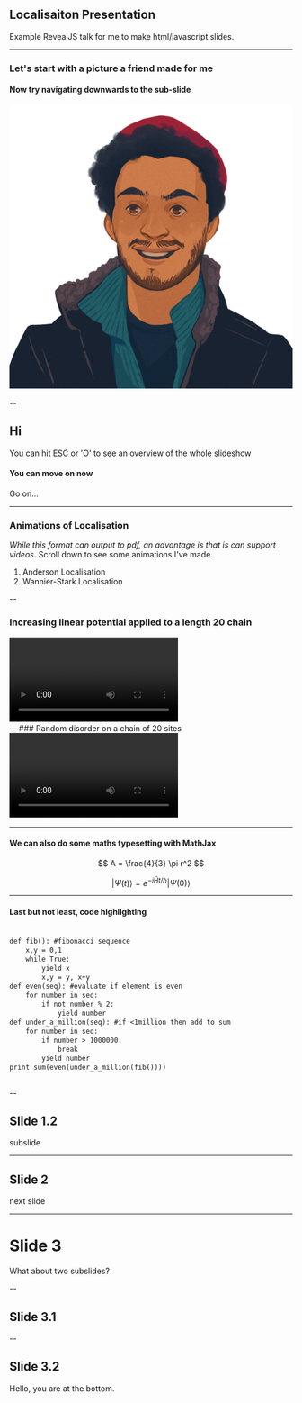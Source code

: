 
## Localisaiton Presentation

Example RevealJS talk for me to make html/javascript slides.

---

### Let's start with a picture a friend made for me

#### Now try navigating downwards to the sub-slide <!-- .element: class="fragment" -->

<section> 
    <img class="r-stretch" src="img/alex_drawing.png"> 
</section>

--

## Hi

You can hit ESC or 'O' to see an overview of the whole slideshow

#### You can move on now 

Go on... 

---

### Animations of Localisation

_While this format can output to pdf, an advantage is that is can support videos_. Scroll down to see some animations I've made. 

1. Anderson Localisation
2. Wannier-Stark Localisation

--

### Increasing linear potential applied to a length 20 chain

<section>
    <video controls class="r-stretch" src="img/gradient_localisationN20.mp4"></video>
</section>
--
### Random disorder on a chain of 20 sites
<section>
    <video controls class="r-stretch" src="img/anderson_localisationN20.mp4"></video>
</section>

---

#### We can also do some maths typesetting with MathJax

$$ A = \frac{4}{3} \pi r^2 $$

$$ |\Psi (t)\rangle =e^{-i{\hat {H}}t/\hbar }|\Psi (0)\rangle$$

---

#### Last but not least, code highlighting

<section>
    <pre><code data-trim data-noescape data-line-numbers="1-6,15">
def fib(): #fibonacci sequence
    x,y = 0,1
    while True:
        yield x
        x,y = y, x+y
def even(seq): #evaluate if element is even
    for number in seq:
        if not number % 2:
            yield number
def under_a_million(seq): #if <1million then add to sum
    for number in seq:
        if number > 1000000:
            break
        yield number   
print sum(even(under_a_million(fib())))
    </code></pre>
</section>

--

## Slide 1.2
subslide

---

## Slide 2
next slide

---

# Slide 3

What about two subslides?

--

## Slide 3.1

--

## Slide 3.2

Hello, you are at the bottom. 